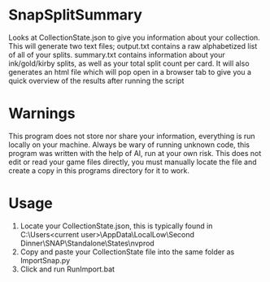# SnapSplitSummary
Looks at CollectionState.json to give you information about your collection. This will generate two text files;
output.txt contains a raw alphabetized list of all of your splits.
summary.txt contains information about your ink/gold/kirby splits, as well as your total split count per card.
It will also generates an html file which will pop open in a browser tab to give you a quick overview of the results after running the script
# Warnings
This program does not store nor share your information, everything is run locally on your machine. Always be wary of running unknown code, this program was written with the help of AI, run at your own risk. This does not edit or read your game files directly, you must manually locate the file and create a copy in this programs directory for it to work.  
# Usage
1. Locate your CollectionState.json, this is typically found in C:\Users\<current user>\AppData\LocalLow\Second Dinner\SNAP\Standalone\States\nvprod
2. Copy and paste your CollectionState file into the same folder as ImportSnap.py
3. Click and run RunImport.bat
